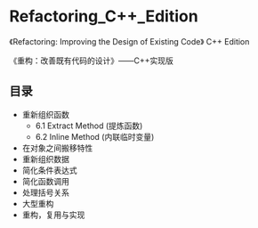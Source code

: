 # Refactoring_C++_Edition
《Refactoring: Improving the Design of Existing Code》  C++ Edition

《重构：改善既有代码的设计》——C++实现版


## 目录
- 重新组织函数
  - 6.1 Extract Method (提炼函数)
  - 6.2 Inline Method (内联临时变量)
- 在对象之间搬移特性
- 重新组织数据
- 简化条件表达式
- 简化函数调用
- 处理括号关系
- 大型重构
- 重构，复用与实现